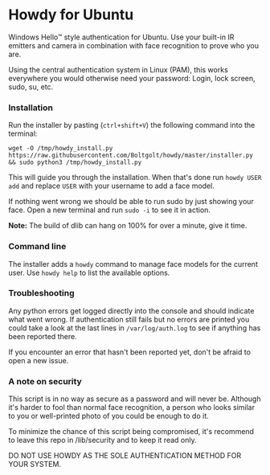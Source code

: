 # Howdy for Ubuntu

Windows Hello™ style authentication for Ubuntu. Use your built-in IR emitters and camera in combination with face recognition to prove who you are.

Using the central authentication system in Linux (PAM), this works everywhere you would otherwise need your password: Login, lock screen, sudo, su, etc.

### Installation

Run the installer by pasting (`ctrl+shift+V`) the following command into the terminal:

```
wget -O /tmp/howdy_install.py https://raw.githubusercontent.com/Boltgolt/howdy/master/installer.py && sudo python3 /tmp/howdy_install.py
```

This will guide you through the installation. When that's done run `howdy USER add` and replace `USER` with your username to add a face model.

If nothing went wrong we should be able to run sudo by just showing your face. Open a new terminal and run `sudo -i` to see it in action.

**Note:** The build of dlib can hang on 100% for over a minute, give it time.

### Command line

The installer adds a `howdy` command to manage face models for the current user. Use `howdy help` to list the available options.

### Troubleshooting

Any python errors get logged directly into the console and should indicate what went wrong. If authentication still fails but no errors are printed you could take a look at the last lines in `/var/log/auth.log` to see if anything has been reported there.

If you encounter an error that hasn't been reported yet, don't be afraid to open a new issue.

### A note on security

This script is in no way as secure as a password and will never be. Although it's harder to fool than normal face recognition, a person who looks similar to you or well-printed photo of you could be enough to do it.

To minimize the chance of this script being compromised, it's recommend to leave this repo in /lib/security and to keep it read only.

DO NOT USE HOWDY AS THE SOLE AUTHENTICATION METHOD FOR YOUR SYSTEM.
